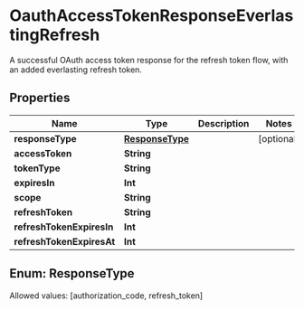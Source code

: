 

# OauthAccessTokenResponseEverlastingRefresh

A successful OAuth access token response for the refresh token flow, with an added everlasting refresh token.

## Properties

Name | Type | Description | Notes
------------ | ------------- | ------------- | -------------
**responseType** | [**ResponseType**](#ResponseType) |  |  [optional]
**accessToken** | **String** |  | 
**tokenType** | **String** |  | 
**expiresIn** | **Int** |  | 
**scope** | **String** |  | 
**refreshToken** | **String** |  | 
**refreshTokenExpiresIn** | **Int** |  | 
**refreshTokenExpiresAt** | **Int** |  | 


## Enum: ResponseType
Allowed values: [authorization_code, refresh_token]




